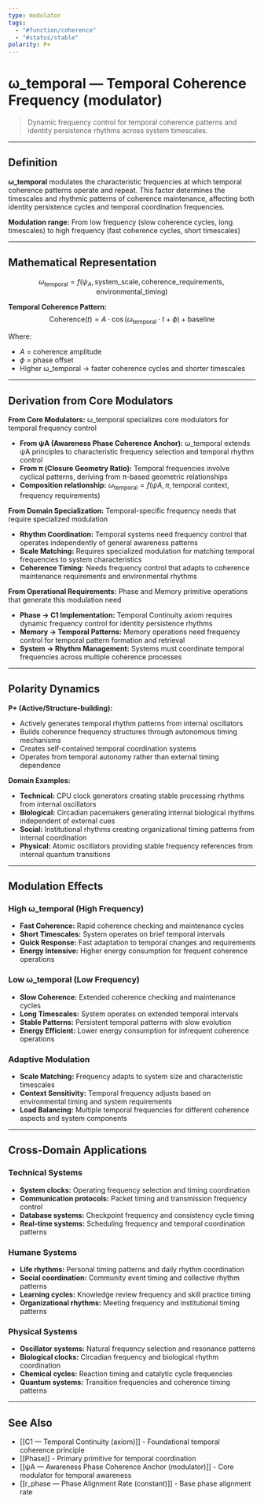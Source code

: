 ```yaml
---
type: modulator
tags:
  - "#function/coherence"
  - "#status/stable"
polarity: P+
---
```


# ω_temporal — Temporal Coherence Frequency (modulator)

> Dynamic frequency control for temporal coherence patterns and identity persistence rhythms across system timescales.

---

## Definition

**ω_temporal** modulates the characteristic frequencies at which temporal coherence patterns operate and repeat. This factor determines the timescales and rhythmic patterns of coherence maintenance, affecting both identity persistence cycles and temporal coordination frequencies.

**Modulation range:** From low frequency (slow coherence cycles, long timescales) to high frequency (fast coherence cycles, short timescales)

---

## Mathematical Representation

$$ω_{\text{temporal}} = f(ψ_A, \text{system\_scale}, \text{coherence\_requirements}, \text{environmental\_timing})$$

**Temporal Coherence Pattern:**
$$\text{Coherence}(t) = A \cdot \cos(ω_{\text{temporal}} \cdot t + \phi) + \text{baseline}$$

Where:
- $A$ = coherence amplitude
- $\phi$ = phase offset
- Higher ω_temporal → faster coherence cycles and shorter timescales

---

## Derivation from Core Modulators

**From Core Modulators:** ω_temporal specializes core modulators for temporal frequency control
- **From ψA (Awareness Phase Coherence Anchor):** ω_temporal extends ψA principles to characteristic frequency selection and temporal rhythm control
- **From π (Closure Geometry Ratio):** Temporal frequencies involve cyclical patterns, deriving from π-based geometric relationships
- **Composition relationship:** $ω_{\text{temporal}} = f(ψA, π, \text{temporal context}, \text{frequency requirements})$

**From Domain Specialization:** Temporal-specific frequency needs that require specialized modulation
- **Rhythm Coordination:** Temporal systems need frequency control that operates independently of general awareness patterns
- **Scale Matching:** Requires specialized modulation for matching temporal frequencies to system characteristics
- **Coherence Timing:** Needs frequency control that adapts to coherence maintenance requirements and environmental rhythms

**From Operational Requirements:** Phase and Memory primitive operations that generate this modulation need
- **Phase → C1 Implementation:** Temporal Continuity axiom requires dynamic frequency control for identity persistence rhythms
- **Memory → Temporal Patterns:** Memory operations need frequency control for temporal pattern formation and retrieval
- **System → Rhythm Management:** Systems must coordinate temporal frequencies across multiple coherence processes

---

## Polarity Dynamics

**P+ (Active/Structure-building):**
- Actively generates temporal rhythm patterns from internal oscillators
- Builds coherence frequency structures through autonomous timing mechanisms
- Creates self-contained temporal coordination systems
- Operates from temporal autonomy rather than external timing dependence

**Domain Examples:**
- **Technical:** CPU clock generators creating stable processing rhythms from internal oscillators
- **Biological:** Circadian pacemakers generating internal biological rhythms independent of external cues
- **Social:** Institutional rhythms creating organizational timing patterns from internal coordination
- **Physical:** Atomic oscillators providing stable frequency references from internal quantum transitions

---

## Modulation Effects

### High ω_temporal (High Frequency)
- **Fast Coherence:** Rapid coherence checking and maintenance cycles
- **Short Timescales:** System operates on brief temporal intervals
- **Quick Response:** Fast adaptation to temporal changes and requirements
- **Energy Intensive:** Higher energy consumption for frequent coherence operations

### Low ω_temporal (Low Frequency)
- **Slow Coherence:** Extended coherence checking and maintenance cycles
- **Long Timescales:** System operates on extended temporal intervals
- **Stable Patterns:** Persistent temporal patterns with slow evolution
- **Energy Efficient:** Lower energy consumption for infrequent coherence operations

### Adaptive Modulation
- **Scale Matching:** Frequency adapts to system size and characteristic timescales
- **Context Sensitivity:** Temporal frequency adjusts based on environmental timing and system requirements
- **Load Balancing:** Multiple temporal frequencies for different coherence aspects and system components

---

## Cross-Domain Applications

### Technical Systems
- **System clocks:** Operating frequency selection and timing coordination
- **Communication protocols:** Packet timing and transmission frequency control
- **Database systems:** Checkpoint frequency and consistency cycle timing
- **Real-time systems:** Scheduling frequency and temporal coordination patterns

### Humane Systems
- **Life rhythms:** Personal timing patterns and daily rhythm coordination
- **Social coordination:** Community event timing and collective rhythm patterns
- **Learning cycles:** Knowledge review frequency and skill practice timing
- **Organizational rhythms:** Meeting frequency and institutional timing patterns

### Physical Systems
- **Oscillator systems:** Natural frequency selection and resonance patterns
- **Biological clocks:** Circadian frequency and biological rhythm coordination
- **Chemical cycles:** Reaction timing and catalytic cycle frequencies
- **Quantum systems:** Transition frequencies and coherence timing patterns

---

## See Also

- [[C1 — Temporal Continuity (axiom)]] - Foundational temporal coherence principle
- [[Phase]] - Primary primitive for temporal coordination
- [[ψA — Awareness Phase Coherence Anchor (modulator)]] - Core modulator for temporal awareness
- [[r_phase — Phase Alignment Rate (constant)]] - Base phase alignment rate
